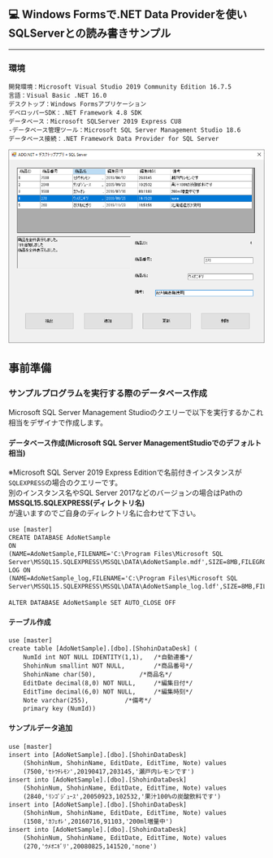 ﻿## :computer: Windows Formsで.NET Data Providerを使いSQLServerとの読み書きサンプル  
___
### 環境
```
開発環境：Microsoft Visual Studio 2019 Community Edition 16.7.5  
言語：Visual Basic .NET 16.0  
デスクトップ：Windows Formsアプリケーション
デベロッパーSDK：.NET Framework 4.8 SDK  
データベース：Microsoft SQLServer 2019 Express CU8  
-データベース管理ツール：Microsoft SQL Server Management Studio 18.6
データベース接続：.NET Framework Data Provider for SQL Server  
```
![Img](ReadmeImg.png)  

## 事前準備  
### サンプルプログラムを実行する際のデータベース作成  
Microsoft SQL Server Management Studioのクエリーで以下を実行するかこれ相当をデザイナで作成します。  

#### データベース作成(Microsoft SQL Server ManagementStudioでのデフォルト相当)  
※Microsoft SQL Server 2019 Express Editionで名前付きインスタンスが`SQLEXPRESS`の場合のクエリーです。  
別のインスタンス名やSQL Server 2017などのバージョンの場合はPathの**MSSQL15.SQLEXPRESS(ディレクトリ名)**  
が違いますのでご自身のディレクトリ名に合わせて下さい。  
```
use [master]
CREATE DATABASE AdoNetSample
ON
(NAME=AdoNetSample,FILENAME='C:\Program Files\Microsoft SQL Server\MSSQL15.SQLEXPRESS\MSSQL\DATA\AdoNetSample.mdf',SIZE=8MB,FILEGROWTH=64MB)
LOG ON
(NAME=AdoNetSample_log,FILENAME='C:\Program Files\Microsoft SQL Server\MSSQL15.SQLEXPRESS\MSSQL\DATA\AdoNetSample_log.ldf',SIZE=8MB,FILEGROWTH=64MB)
	
ALTER DATABASE AdoNetSample SET AUTO_CLOSE OFF
```

#### テーブル作成  
```
use [master]
create table [AdoNetSample].[dbo].[ShohinDataDesk] (
	NumId int NOT NULL IDENTITY(1,1),	/*自動連番*/
	ShohinNum smallint NOT NULL,		/*商品番号*/
	ShohinName char(50),			/*商品名*/
	EditDate decimal(8,0) NOT NULL,		/*編集日付*/
	EditTime decimal(6,0) NOT NULL,		/*編集時刻*/
	Note varchar(255),			/*備考*/
	primary key (NumId))
```

#### サンプルデータ追加  

```
use [master]
insert into [AdoNetSample].[dbo].[ShohinDataDesk]
	(ShohinNum, ShohinName, EditDate, EditTime, Note) values
	(7500,'ｾﾄｳﾁﾚﾓﾝ',20190417,203145,'瀬戸内レモンです')
insert into [AdoNetSample].[dbo].[ShohinDataDesk]
	(ShohinNum, ShohinName, EditDate, EditTime, Note) values
	(2840,'ﾘﾝｺﾞｼﾞｭｰｽ',20050923,102532,'果汁100%の炭酸飲料です')
insert into [AdoNetSample].[dbo].[ShohinDataDesk]
	(ShohinNum, ShohinName, EditDate, EditTime, Note) values
	(1508,'ｶﾌｪｵﾚ',20160716,91103,'200ml増量中')
insert into [AdoNetSample].[dbo].[ShohinDataDesk]
	(ShohinNum, ShohinName, EditDate, EditTime, Note) values
	(270,'ｳﾒｵﾆｷﾞﾘ',20080825,141520,'none')
```